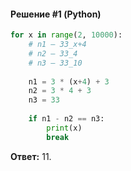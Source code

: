 #### Решение #1 (Python)
```python
for x in range(2, 10000):
	# n1 — 33_x+4
	# n2 — 33_4
	# n3 — 33_10
	
	n1 = 3 * (x+4) + 3
	n2 = 3 * 4 + 3
	n3 = 33
	
	if n1 - n2 == n3:
		print(x)
		break
```
**Ответ:** 11.
